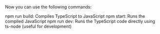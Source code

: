 Now you can use the following commands:

npm run build: Compiles TypeScript to JavaScript
npm start: Runs the compiled JavaScript
npm run dev: Runs the TypeScript code directly using ts-node (useful for development)

